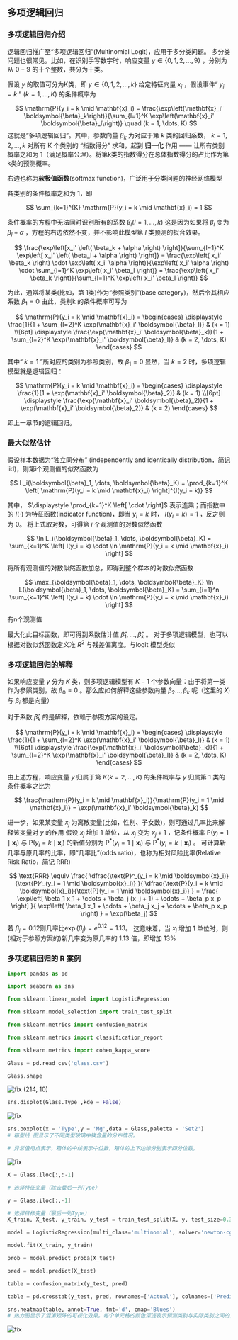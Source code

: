 ## 多项逻辑回归

### 多项逻辑回归介绍

逻辑回归推广至“多项逻辑回归”(Multinomial Logit)，应用于多分类问题。
多分类问题也很常见。比如，在识别手写数字时，响应变量 $y \in \{0, 1, 2, \dots, 9\}$ ，分别为从 $0-9$ 的十个整数，共分为十类。

假设 $y$ 的取值可分为K类，即 $y \in \{0, 1, 2, \dots, k\}$
给定特征向量 $x_i$ ，假设事件“ $y_i = k$ ” $(k =1,\dots ,K)$ 的条件概率为

$$
\mathrm{P}(y_i = k \mid \mathbf{x}_i) = \frac{\exp\left(\mathbf{x}_i' \boldsymbol{\beta}_k\right)}{\sum_{l=1}^K \exp\left(\mathbf{x}_i' \boldsymbol{\beta}_l\right)} \quad (k = 1, \dots, K) $$
这就是“多项逻辑回归”。其中，参数向量 $\beta_k$ 为对应于第 $k$ 类的回归系数， $k =1,2,\dots,k$
对所有 K 个类别的 “指数得分” 求和，起到 **归一化** 作用 —— 让所有类别概率之和为 1（满足概率公理）。将第k类的指数得分在总体指数得分的占比作为第k类的预测概率。

右边也称为**软极值函数**(softmax function)，广泛用于分类问题的神经网络模型

各类别的条件概率之和为 1，即

$$
\sum_{k=1}^{K} \mathrm{P}(y_i = k \mid \mathbf{x}_i) = 1
$$

条件概率的方程中无法同时识别所有的系数 $\beta_l (l = 1,\dots,k)$
这是因为如果将 $\beta_l$ 变为 $\beta_l+\alpha$ ，方程的右边依然不变，并不影响此模型第 $l$ 类预测的拟合效果。

$$
\frac{\exp\left[x_i' \left( \beta_k + \alpha \right) \right]}{\sum_{l=1}^K \exp\left[ x_i' \left( \beta_l + \alpha \right) \right]} = \frac{\exp\left( x_i' \beta_k \right) \cdot \exp\left( x_i' \alpha \right)}{\exp\left( x_i' \alpha \right) \cdot \sum_{l=1}^K \exp\left( x_i' \beta_l \right)} = \frac{\exp\left( x_i' \beta_k \right)}{\sum_{l=1}^K \exp\left( x_i' \beta_l \right)}  
$$

为此，通常将某类(比如，第 1类)作为“参照类别”(base category)，然后令其相应系数 $\beta_1 = 0$
由此，类别k 的条件概率可写为

$$
\mathrm{P}(y_i = k \mid \mathbf{x}_i) = \begin{cases} \displaystyle \frac{1}{1 + \sum_{l=2}^K \exp(\mathbf{x}_i' \boldsymbol{\beta}_l)} & (k = 1) \\[6pt] \displaystyle \frac{\exp(\mathbf{x}_i' \boldsymbol{\beta}_k)}{1 + \sum_{l=2}^K \exp(\mathbf{x}_i' \boldsymbol{\beta}_l)} & (k = 2, \dots, K) \end{cases}  
$$

其中“ $k =1$ ”所对应的类别为参照类别，故 $\beta_1=0$
显然，当 $k =2$ 时，多项逻辑模型就是逻辑回归：

$$
\mathrm{P}(y_i = k \mid \mathbf{x}_i) = \begin{cases} \displaystyle \frac{1}{1 + \exp(\mathbf{x}_i' \boldsymbol{\beta}_2)} & (k = 1) \\[6pt] \displaystyle \frac{\exp(\mathbf{x}_i' \boldsymbol{\beta}_2)}{1 + \exp(\mathbf{x}_i' \boldsymbol{\beta}_2)} & (k = 2) \end{cases}  
$$

即上一章节的逻辑回归。

### 最大似然估计

假设样本数据为“独立同分布” (independently and identically distribution，简记 iid)，则第i个观测值的似然函数为

$$
L_i(\boldsymbol{\beta}_1, \dots, \boldsymbol{\beta}_K) = \prod_{k=1}^K \left[ \mathrm{P}(y_i = k \mid \mathbf{x}_i) \right]^{I(y_i = k)}  
$$

其中， $\displaystyle \prod_{k=1}^K \left[ \cdot \right]$ 表示连乘；而指数中的 $I(\cdot)$ 为特征函数(indicator function)，即当 $y_i = k$ 时， $I(y_i = k) = 1$ ，反之则为 0。
将上式取对数，可得第 $i$ 个观测值的对数似然函数

$$
\ln L_i(\boldsymbol{\beta}_1, \dots, \boldsymbol{\beta}_K) = \sum_{k=1}^K \left[ I(y_i = k) \cdot \ln \mathrm{P}(y_i = k \mid \mathbf{x}_i) \right]  
$$

将所有观测值的对数似然函数加总，即得到整个样本的对数似然函数

$$
\max_{\boldsymbol{\beta}_1, \dots, \boldsymbol{\beta}_K} \ln L(\boldsymbol{\beta}_1, \dots, \boldsymbol{\beta}_K) = \sum_{i=1}^n \sum_{k=1}^K \left[ I(y_i = k) \cdot \ln \mathrm{P}(y_i = k \mid \mathbf{x}_i) \right]  
$$

有n个观测值

最大化此目标函数，即可得到系数估计值 $\hat \beta_1,\dots,\hat \beta_k$ 。
对于多项逻辑模型，也可以根据对数似然函数定义准 $R^2$ 与残差偏离度。与logit 模型类似

### 多项逻辑回归的解释

如果响应变量 $y$ 分为 $K$ 类，则多项逻辑模型有 $K-1$ 个参数向量：由于将第一类作为参照类别，故 $\beta_0 = 0$ 。那么应如何解释这些参数向量 $\beta_2 \dots ,\beta_k$ 呢（这里的 $X_i$ 与 $\beta_i$ 都是向量）

对于系数 $\hat \beta_k$ 的是解释，依赖于参照方案的设定。

$$
\mathrm{P}(y_i = k \mid \mathbf{x}_i) = \begin{cases} \displaystyle \frac{1}{1 + \sum_{l=2}^K \exp(\mathbf{x}_i' \boldsymbol{\beta}_l)} & (k = 1) \\[6pt] \displaystyle \frac{\exp(\mathbf{x}_i' \boldsymbol{\beta}_k)}{1 + \sum_{l=2}^K \exp(\mathbf{x}_i' \boldsymbol{\beta}_l)} & (k = 2, \dots, K) \end{cases}  
$$

由上述方程，响应变量 $y$ 归属于第 $K(k = 2,\dots ,K)$ 的条件概率与 $y$ 归属第 $1$ 类的条件概率之比为

$$
\frac{\mathrm{P}(y_i = k \mid \mathbf{x}_i)}{\mathrm{P}(y_i = 1 \mid \mathbf{x}_i)} = \exp(\mathbf{x}_i' \boldsymbol{\beta}_k)  
$$

进一步，如果某变量 $x_j$ 为离散变量(比如，性别、子女数)，则可通过几率比来解释该变量对 $y$ 的作用
假设 $x_j$ 增加 1 单位，从 $x_j$ 变为 $x_j + 1$ ，记条件概率 $\mathrm{P}(y_i = 1 \mid \boldsymbol{x}_i)$ 与 $\mathrm{P}(y_i = k \mid \boldsymbol{x}_i)$ 的新值分别为 $\mathrm{P}^*(y_i = 1 \mid \boldsymbol{x}_i)$ 与 $\mathrm{P}^*(y_i = k \mid \boldsymbol{x}_i)$ 。
可计算新几率与原几率的比率，即“几率比”(odds ratio)，也称为相对风险比率(Relative Risk Ratio，简记 RRR)

$$
\text{RRR} \equiv \frac{ \dfrac{\text{P}^_(y_i = k \mid \boldsymbol{x}_i)}{\text{P}^_(y_i = 1 \mid \boldsymbol{x}_i)} }{ \dfrac{\text{P}(y_i = k \mid \boldsymbol{x}_i)}{\text{P}(y_i = 1 \mid \boldsymbol{x}_i)} } = \frac{ \exp\left[ \beta_1 x_1 + \cdots + \beta_j (x_j + 1) + \cdots + \beta_p x_p \right] }{ \exp\left( \beta_1 x_1 + \cdots + \beta_j x_j + \cdots + \beta_p x_p \right) } = \exp(\beta_j)  
$$

$\text{若 } \beta_j = 0.12\text{则几率比}\exp(\beta_j) = e^{0.12} = 1.13。$
这意味着，当 $x_j$ 增加 1 单位时，则(相对于参照方案的)新几率变为原几率的 1.13 倍，即增加 13%

### 多项逻辑回归的 R 案例

```python
import pandas as pd

import seaborn as sns

from sklearn.linear_model import LogisticRegression

from sklearn.model_selection import train_test_split

from sklearn.metrics import confusion_matrix

from sklearn.metrics import classification_report

from sklearn.metrics import cohen_kappa_score
```

```python
Glass = pd.read_csv('glass.csv')

Glass.shape
```

![fix](/images/Pasted%20image%2020250710125135.png)
(214, 10)

```python
sns.displot(Glass.Type ,kde = False)
```

![fix](/images/Pasted%20image%2020250710125354.png)

```python
sns.boxplot(x = 'Type',y = 'Mg',data = Glass,paletta = 'Set2')
# 箱型线 图显示了不同类型玻璃中镁含量的分布情况。

# 异常值用点表示，箱体的中线表示中位数，箱体的上下边缘分别表示四分位数。
```

![fix](/images/Pasted%20image%2020250710125456.png)

```python
X = Glass.iloc[:,:-1]

# 选择特征变量（除去最后一列Type）

y = Glass.iloc[:,-1]

# 选择目标变量（最后一列Type）
X_train, X_test, y_train, y_test = train_test_split(X, y, test_size=0.3,stratify=y, random_state=0)

model = LogisticRegression(multi_class='multinomial', solver='newton-cg', C = 1e10,max_iter=1000)

model.fit(X_train, y_train)

prob = model.predict_proba(X_test)

pred = model.predict(X_test)

table = confusion_matrix(y_test, pred)

table = pd.crosstab(y_test, pred, rownames=['Actual'], colnames=['Predicted'])

sns.heatmap(table, annot=True, fmt='d', cmap='Blues')
# 热力图显示了混淆矩阵的可视化效果。每个单元格的颜色深浅表示预测类别与实际类别之间的关系。

```

![fix](/images/Pasted%20image%2020250710125651.png)
